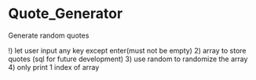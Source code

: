 # Quote_Generator

Generate random quotes

!) let user input any key except enter(must not be empty)
2) array to store quotes (sql for future development)
3) use random to randomize the array
4) only print 1 index of array
